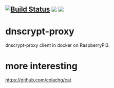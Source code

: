 [![Build Status](https://travis-ci.org/colachg/dnscrypt-rpi.svg?branch=master)](https://travis-ci.org/colachg/dnscrypt-rpi)  [![](https://images.microbadger.com/badges/version/colachen/dnscrypt-rpi.svg)](https://microbadger.com/images/colachen/dnscrypt-rpi "Get your own version badge on microbadger.com")  [![](https://images.microbadger.com/badges/image/colachen/dnscrypt-rpi.svg)](https://microbadger.com/images/colachen/dnscrypt-rpi "Get your own image badge on microbadger.com")
---
# dnscrypt-proxy

dnscrypt-proxy client in docker on RaspberryPi3.

# more interesting
https://github.com/colachg/cat